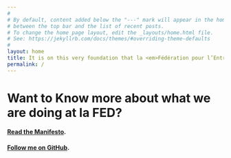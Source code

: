 ```yaml
---
#
# By default, content added below the "---" mark will appear in the home page
# between the top bar and the list of recent posts.
# To change the home page layout, edit the _layouts/home.html file.
# See: https://jekyllrb.com/docs/themes/#overriding-theme-defaults
#
layout: home
title: It is on this very foundation that la <em>Fédération pour l’Entrepreneuriat Durable</em> was crafted — bold, visionary, and a driving force for sustainable innovation.
permalink: /
---
```

# Want to Know more about what we are doing at la FED?

#### [Read the Manifesto](/gouvernance/2022/12/09/manifeste-pour-des-pratiques-durables-au-sein-des-orgs-de-la-fed.html).

#### [Follow me on GitHub](https://github.com/iamrdb2f/).
